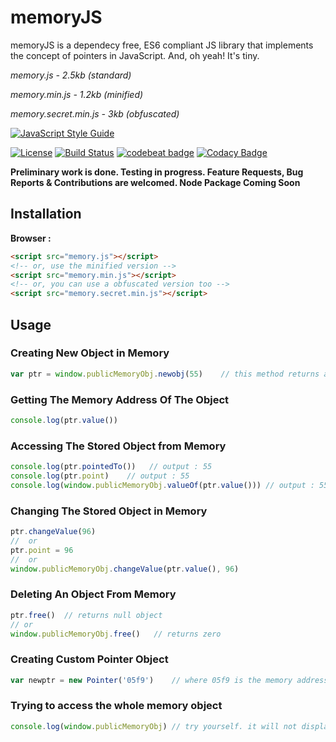 # memoryJS

memoryJS is a dependecy free, ES6 compliant JS library that implements the concept of pointers in JavaScript. And, oh yeah! It's tiny.

_memory.js - 2.5kb (standard)_

_memory.min.js - 1.2kb (minified)_

_memory.secret.min.js - 3kb (obfuscated)_

[![JavaScript Style Guide](https://cdn.rawgit.com/standard/standard/master/badge.svg)](https://github.com/standard/standard)

[![License](https://img.shields.io/github/license/unsuitable001/memoryJS.svg?style=popout)](https://raw.githubusercontent.com/unsuitable001/memoryJS/master/LICENSE) [![Build Status](https://travis-ci.org/unsuitable001/memoryJS.svg?branch=master)](https://travis-ci.org/unsuitable001/memoryJS) [![codebeat badge](https://codebeat.co/badges/9a04c2ff-0e70-4290-a340-67f37d41e162)](https://codebeat.co/projects/github-com-unsuitable001-memoryjs-master) [![Codacy Badge](https://api.codacy.com/project/badge/Grade/392b5ccd3b854df8bc0988e359872afb)](https://www.codacy.com/app/unsuitable001/memoryJS?utm_source=github.com&amp;utm_medium=referral&amp;utm_content=unsuitable001/memoryJS&amp;utm_campaign=Badge_Grade)

**Preliminary work is done. Testing in progress. Feature Requests, Bug Reports & Contributions are welcomed. Node Package Coming Soon**

## Installation

**Browser :**

```html
<script src="memory.js"></script>
<!-- or, use the minified version -->
<script src="memory.min.js"></script>
<!-- or, you can use a obfuscated version too -->
<script src="memory.secret.min.js"></script>
```

## Usage

### Creating New Object in Memory

```javascript
var ptr = window.publicMemoryObj.newobj(55)    // this method returns a pointer object
```

### Getting The Memory Address Of The Object

```javascript
console.log(ptr.value())
```

### Accessing The Stored Object from Memory

```javascript
console.log(ptr.pointedTo())   // output : 55
console.log(ptr.point)    // output : 55
console.log(window.publicMemoryObj.valueOf(ptr.value())) // output : 55
```

### Changing The Stored Object in Memory

```javascript
ptr.changeValue(96)
//  or
ptr.point = 96
//	or
window.publicMemoryObj.changeValue(ptr.value(), 96)
```

### Deleting An Object From Memory

```javascript
ptr.free()	// returns null object
// or
window.publicMemoryObj.free()	// returns zero
```

### Creating Custom Pointer Object

```javascript
var newptr = new Pointer('05f9')    // where 05f9 is the memory address (i.e value of the pointer)
```
### Trying to access the whole memory object

```javascript
console.log(window.publicMemoryObj) // try yourself. it will not display any of the contents. Will only print the available methods.
```
